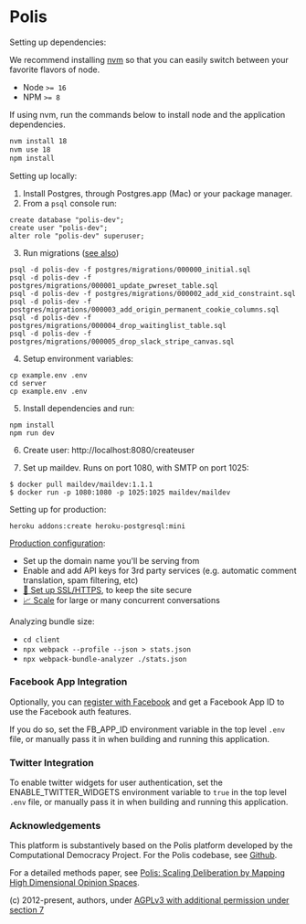 # Polis

Setting up dependencies:

We recommend installing [nvm](https://github.com/creationix/nvm) so
that you can easily switch between your favorite flavors of node.

* Node `>= 16`
* NPM `>= 8`

If using nvm, run the commands below to install node and the application dependencies.

```sh
nvm install 18
nvm use 18
npm install
```

Setting up locally:

1. Install Postgres, through Postgres.app (Mac) or your package manager.
2. From a `psql` console run:

```
create database "polis-dev";
create user "polis-dev";
alter role "polis-dev" superuser;
```

3. Run migrations ([️see also](docs/migrations.md))

```
psql -d polis-dev -f postgres/migrations/000000_initial.sql
psql -d polis-dev -f postgres/migrations/000001_update_pwreset_table.sql
psql -d polis-dev -f postgres/migrations/000002_add_xid_constraint.sql
psql -d polis-dev -f postgres/migrations/000003_add_origin_permanent_cookie_columns.sql
psql -d polis-dev -f postgres/migrations/000004_drop_waitinglist_table.sql
psql -d polis-dev -f postgres/migrations/000005_drop_slack_stripe_canvas.sql
```

4. Setup environment variables:

```
cp example.env .env
cd server
cp example.env .env
```

5. Install dependencies and run:

```
npm install
npm run dev
```

6. Create user: http://localhost:8080/createuser

7. Set up maildev. Runs on port 1080, with SMTP on port 1025:

```
$ docker pull maildev/maildev:1.1.1
$ docker run -p 1080:1080 -p 1025:1025 maildev/maildev
```

Setting up for production:

```
heroku addons:create heroku-postgresql:mini
```

[️Production configuration](docs/configuration.md):
- Set up the domain name you'll be serving from
- Enable and add API keys for 3rd party services (e.g. automatic comment translation, spam filtering, etc)
- [🔏 Set up SSL/HTTPS](docs/ssl.md), to keep the site secure
- [📈 Scale](docs/scaling.md) for large or many concurrent conversations

Analyzing bundle size:
- `cd client`
- `npx webpack --profile --json > stats.json`
- `npx webpack-bundle-analyzer ./stats.json`

### Facebook App Integration

Optionally, you can [register with Facebook](https://developers.facebook.com/docs/development) and get a Facebook App ID
to use the Facebook auth features.

If you do so, set the FB_APP_ID environment variable in the top level `.env` file, or manually pass it in
when building and running this application.

### Twitter Integration

To enable twitter widgets for user authentication, set the ENABLE_TWITTER_WIDGETS environment variable to `true` in the
top level `.env` file, or manually pass it in when building and running this application.

### Acknowledgements

This platform is substantively based on the Polis platform developed by the Computational Democracy Project.
For the Polis codebase, see [Github](https://github.com/compdemocracy/polis).

For a detailed methods paper, see [Polis: Scaling Deliberation by
Mapping High Dimensional Opinion
Spaces](https://www.e-revistes.uji.es/index.php/recerca/article/view/5516/6558).

(c) 2012-present, authors, under [AGPLv3 with additional permission under section 7](/LICENSE)
